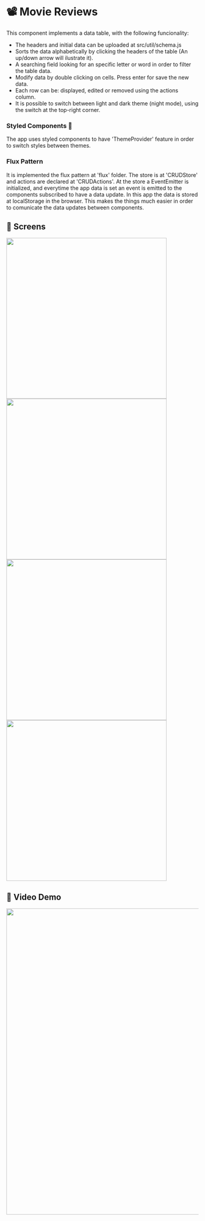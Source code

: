 # 📽️ Movie Reviews

This component implements a data table, with the following funcionality:

- The headers and initial data can be uploaded at src/util/schema.js
- Sorts the data alphabetically by clicking the headers of the table (An up/down arrow will ilustrate it).
- A searching field looking for an specific letter or word in order to filter the table data.
- Modify data by double clicking on cells. Press enter for save the new data.
- Each row can be: displayed, edited or removed using the actions column.
- It is possible to switch between light and dark theme (night mode), using the switch at the top-right corner.

### Styled Components 💅
The app uses styled components to have 'ThemeProvider' feature in order to switch styles between themes.

### Flux Pattern
It is implemented the flux pattern at 'flux' folder. The store is at 'CRUDStore' and actions are declared at 'CRUDActions'. At the store a EventEmitter is initialized, and everytime the app data is set an event is emitted to the components subscribed to have a data update. In this app the data is stored at localStorage in the browser. This makes the things much easier in order to comunicate the data updates between components.

## 📸 Screens

<img src="https://github.com/GuilleAngulo/movie-reviews/blob/master/img/light-theme.png" width="420"> <img src="https://github.com/GuilleAngulo/movie-reviews/blob/master/img/light-edit.png" width="420">
<img src="https://github.com/GuilleAngulo/movie-reviews/blob/master/img/dark-theme.png" width="420"> <img src="https://github.com/GuilleAngulo/movie-reviews/blob/master/img/add-dark.png" width="420">

## 🎥 Video Demo
<img src="https://github.com/GuilleAngulo/movie-reviews/blob/master/img/github-youtube.png" width="800">

